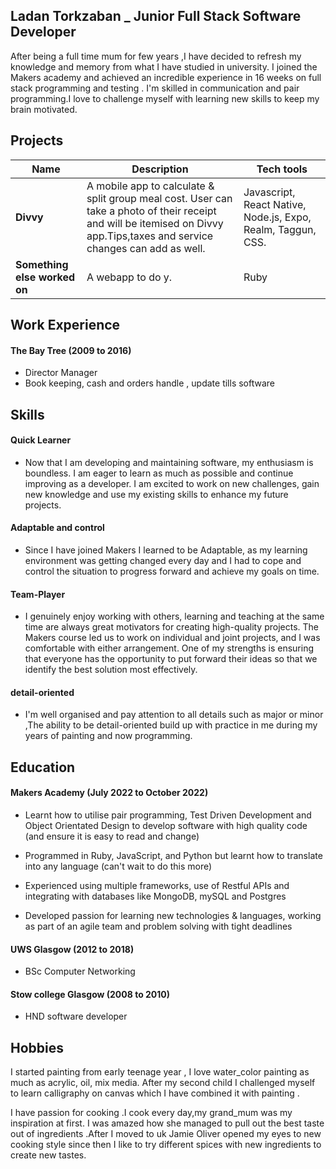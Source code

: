 ## Ladan Torkzaban _ Junior Full Stack Software Developer

After being a full time mum for few years ,I have decided to refresh my knowledge and memory from what I have studied in university. I joined the Makers academy and achieved an incredible experience in 16 weeks on full stack programming  and testing . I'm skilled in communication and pair programming.I love to challenge myself with learning new skills to keep my brain motivated.

## Projects

|         Name              |                     Description                    |               Tech tools            |
| --------------------------| -------------------------------------------------- | ----------------------------------- |
|         **Divvy**         | A mobile app to calculate & split group meal cost. User can take a photo of their receipt and will be itemised on Divvy app.Tips,taxes and service changes can add as well.| Javascript, React Native, Node.js,  Expo, Realm, Taggun, CSS.   |  
| **Something else worked on** | A webapp to do y. | Ruby              |

## Work Experience

#### The Bay Tree (2009 to 2016) 
- Director Manager 
- Book keeping, cash and orders handle , update tills software


## Skills

#### Quick Learner
- Now that I am developing and maintaining software, my enthusiasm is boundless. I am eager to learn as much as possible   and continue improving as a developer. I am excited to work on new challenges, gain new knowledge and use my existing 
skills to enhance my future projects. 

#### Adaptable and control
- Since I have joined Makers I learned to be Adaptable, as my learning environment was getting changed every day and I had to cope and control the situation to progress forward and achieve my goals on time.

#### Team-Player
- I genuinely enjoy working with others, learning and teaching at the same time  are always great motivators for creating high-quality  projects. The Makers course led us to work on individual and joint projects, and I was comfortable with either arrangement. One of my strengths is ensuring that everyone has the opportunity to put forward their ideas so that we identify the best solution most effectively.

#### detail-oriented
- I'm well organised and pay attention to all details such as major or minor ,The ability to be detail-oriented build up with practice in me during my years of painting and now programming.

## Education

#### Makers Academy (July 2022 to October 2022)
- Learnt how to utilise pair programming, Test Driven Development and Object Orientated Design to develop software with high quality code (and ensure it is easy to read and change)

- Programmed in Ruby, JavaScript, and Python but learnt how to translate into any language (can't wait to do this more)

- Experienced using multiple frameworks, use of Restful APIs and integrating with databases like MongoDB, mySQL and Postgres

- Developed passion for learning new technologies & languages, working as part of an agile team and problem solving with tight deadlines


#### UWS Glasgow (2012 to 2018)
- BSc Computer Networking

#### Stow college Glasgow (2008 to 2010)
- HND software developer

## Hobbies 

I started painting from early teenage year , I love water_color painting as much as acrylic, oil, mix media. After my second child I challenged myself to learn calligraphy on canvas which I have combined it with painting .

I have passion for cooking .I cook every day,my grand_mum was my inspiration at first. I was amazed how she managed to pull out the best taste out of ingredients .After I moved to uk Jamie Oliver opened my eyes to new cooking style since then I like to try different spices with new ingredients to create new tastes.

